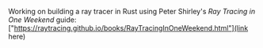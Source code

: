 Working on building a ray tracer in Rust using Peter Shirley's _Ray Tracing in One Weekend_ guide:
["https://raytracing.github.io/books/RayTracingInOneWeekend.html"](link here)
